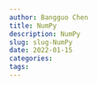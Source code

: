 ```yaml
---
author: Bangguo Chen
title: NumPy
description: NumPy
slug: slug-NumPy
date: 2022-01-15
categories:
tags: 
---
```


